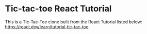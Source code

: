 # Tic-tac-toe React Tutorial

This is a Tic-Tac-Toe clone built from the React Tutorial listed below: <br>
https://react.dev/learn/tutorial-tic-tac-toe
